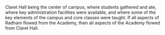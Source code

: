 Claret Hall being the center of campus, where students gathered and ate, where key administration facilities were available, and where some of the key elements of the campus and core classes were taught.  If all aspects of Radham flowed from the Academy, then all aspects of the Academy flowed from Claret Hall.
